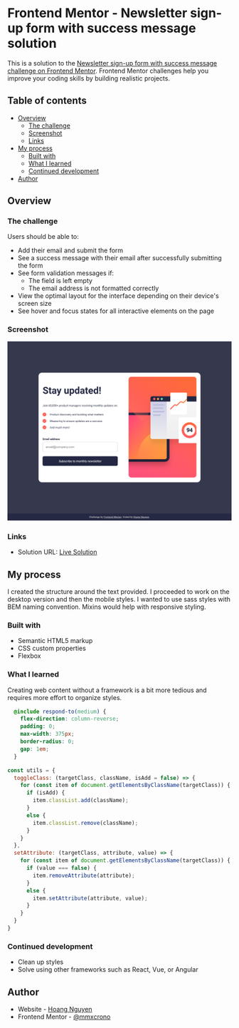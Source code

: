 # Frontend Mentor - Newsletter sign-up form with success message solution

This is a solution to the [Newsletter sign-up form with success message challenge on Frontend Mentor](https://www.frontendmentor.io/challenges/newsletter-signup-form-with-success-message-3FC1AZbNrv). Frontend Mentor challenges help you improve your coding skills by building realistic projects. 

## Table of contents

- [Overview](#overview)
  - [The challenge](#the-challenge)
  - [Screenshot](#screenshot)
  - [Links](#links)
- [My process](#my-process)
  - [Built with](#built-with)
  - [What I learned](#what-i-learned)
  - [Continued development](#continued-development)
- [Author](#author)

## Overview

### The challenge

Users should be able to:

- Add their email and submit the form
- See a success message with their email after successfully submitting the form
- See form validation messages if:
  - The field is left empty
  - The email address is not formatted correctly
- View the optimal layout for the interface depending on their device's screen size
- See hover and focus states for all interactive elements on the page

### Screenshot

![Screenshot](./design/screenshot.png)

### Links

- Solution URL: [Live Solution](https://mmxcrono.github.io/newsletter-sign-up-with-success-message/)

## My process

I created the structure around the text provided. I proceeded to work on the desktop version and then the mobile styles.
I wanted to use sass styles with BEM naming convention. Mixins would help with responsive styling.

### Built with

- Semantic HTML5 markup
- CSS custom properties
- Flexbox

### What I learned

Creating web content without a framework is a bit more tedious and requires more effort to organize styles.

```scss
  @include respond-to(medium) {
    flex-direction: column-reverse;
    padding: 0;
    max-width: 375px;
    border-radius: 0;
    gap: 1em;
  }
```

```js
const utils = {
  toggleClass: (targetClass, className, isAdd = false) => {
    for (const item of document.getElementsByClassName(targetClass)) {
      if (isAdd) {
        item.classList.add(className);
      }
      else {
        item.classList.remove(className);
      }
    }
  },
  setAttribute: (targetClass, attribute, value) => {
    for (const item of document.getElementsByClassName(targetClass)) {
      if (value === false) {
        item.removeAttribute(attribute);
      }
      else {
        item.setAttribute(attribute, value);
      }
    }
  }
}
```
### Continued development

- Clean up styles
- Solve using other frameworks such as React, Vue, or Angular

## Author

- Website - [Hoang Nguyen](https://mmxcrono.github.io)
- Frontend Mentor - [@mmxcrono](https://www.frontendmentor.io/profile/mmxcrono)

